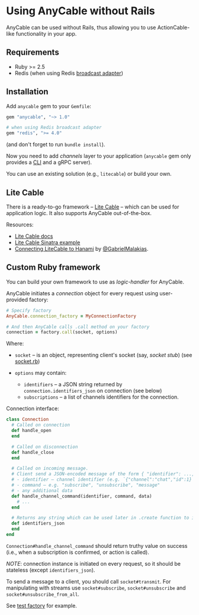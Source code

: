 # Using AnyCable without Rails

<!-- FIXME: make up to date -->

AnyCable can be used without Rails, thus allowing you to use ActionCable-like functionality in your app.

## Requirements

- Ruby >= 2.5
- Redis (when using Redis [broadcast adapter](broadcast_adapters.md))

## Installation

Add `anycable` gem to your `Gemfile`:

```ruby
gem "anycable", "~> 1.0"

# when using Redis broadcast adapter
gem "redis", ">= 4.0"
```

(and don't forget to run `bundle install`).

Now you need to add _channels_ layer to your application (`anycable` gem only provides a [CLI](./cli.md) and a gRPC server).

You can use an existing solution (e.g., `litecable`) or build your own.

## Lite Cable

There is a ready-to-go framework – [Lite Cable](https://github.com/palkan/litecable) – which can be used for application logic. It also supports AnyCable out-of-the-box.

Resources:

- [Lite Cable docs](https://github.com/palkan/litecable)
- [Lite Cable Sinatra example](https://github.com/palkan/litecable/tree/master/examples/sinatra)
- [Connecting LiteCable to Hanami](http://gabrielmalakias.com.br/ruby/hanami/iot/2017/05/26/websockets-connecting-litecable-to-hanami.html) by [@GabrielMalakias](https://github.com/GabrielMalakias).

## Custom Ruby framework

You can build your own framework to use as _logic-handler_ for AnyCable.

AnyCable initiates a _connection_ object for every request using user-provided factory:

```ruby
# Specify factory
AnyCable.connection_factory = MyConnectionFactory

# And then AnyCable calls .call method on your factory
connection = factory.call(socket, options)
```

Where:

- `socket` – is an object, representing client's socket (say, _socket stub_) (see [socket.rb](https://github.com/anycable/anycable/blob/master/lib/anycable/socket.rb))

- `options` may contain:
  - `identifiers` – a JSON string returned by `connection.identifiers_json` on connection (see below)
  - `subscriptions` – a list of channels identifiers for the connection.

Connection interface:

```ruby
class Connection
  # Called on connection
  def handle_open
  end

  # Called on disconnection
  def handle_close
  end

  # Called on incoming message.
  # Client send a JSON-encoded message of the form { "identifier": ..., "command": ..., "data" ... }.
  # - identifier – channel identifier (e.g. `{"channel":"chat","id":1}`)
  # - command – e.g. "subscribe", "unsubscribe", "message"
  # - any additional data
  def handle_channel_command(identifier, command, data)
    # ...
  end

  # Returns any string which can be used later in .create function to initiate connection.
  def identifiers_json
  end
end
```

`Connection#handle_channel_command` should return truthy value on success (i.e., when a subscription is confirmed, or action is called).

*NOTE*: connection instance is initiated on every request, so it should be stateless (except `identifiers_json`).

To send a message to a client, you should call `socket#transmit`.
For manipulating with streams use `socket#subscribe`, `socket#unsubscribe` and `socket#unsubscribe_from_all`.

See [test factory](https://github.com/anycable/anycable/blob/master/spec/support/test_factory.rb) for example.
